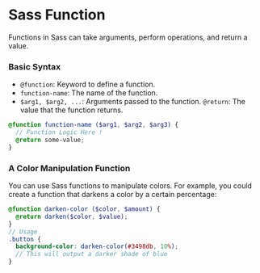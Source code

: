 # Sass Function
Functions in Sass can take arguments, perform operations, and return a value.
### Basic Syntax
* `@function`: Keyword to define a function.
* `function-name`: The name of the function.
* `$arg1, $arg2, ...`: Arguments passed to the function.
`@return`: The value that the function returns.
```scss
@function function-name ($arg1, $arg2, $arg3) {
  // Function Logic Here !
  @return some-value;
}
```

### A Color Manipulation Function
You can use Sass functions to manipulate colors. For example, you could create a function that darkens a color by a certain percentage:
```scss
@function darken-color ($color, $amount) {
  @return darken($color, $value);
}
// Usage
.button {
  background-color: darken-color(#3498db, 10%);
  // This will output a darker shade of blue
}
```